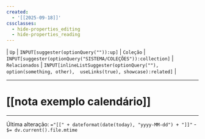 ```yaml
---
created:
  - '[[2025-09-18]]'
cssclasses:
  - hide-properties_editing
  - hide-properties_reading
---
```

| `Up` | `INPUT[suggester(optionQuery("")):up]`    | `Coleção` | `INPUT[suggester(optionQuery("SISTEMA/COLEÇÕES")):collection]`   | `Relacionados` | `INPUT[inlineListSuggester(optionQuery(""), option(something, other),  useLinks(true), showcase):related]`  |



---
# [[nota exemplo calendário]] 



---

Última alteração:   `="[[" + dateformat(date(today), "yyyy-MM-dd") + "]]"` - `$= dv.current().file.mtime`